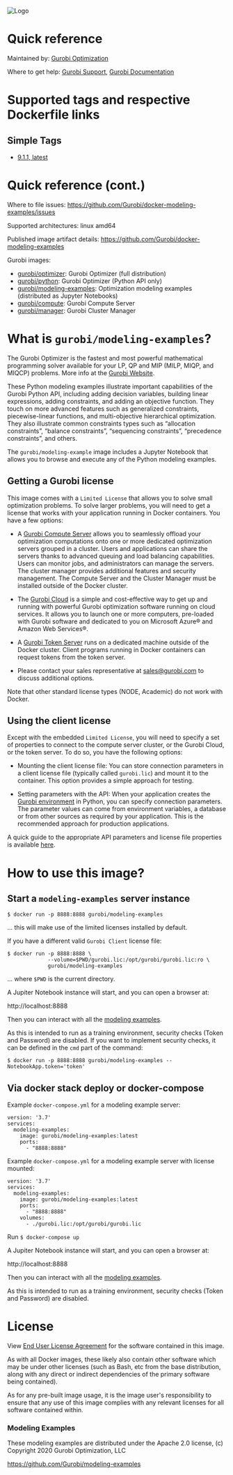 ![Logo](https://www.gurobi.com/wp-content/uploads/2018/12/logo-final.png "Gurobi Optimization")
# Quick reference
Maintained by: [Gurobi Optimization](https://www.gurobi.com)

Where to get help: [Gurobi Support](https://www.gurobi.com/support/), [Gurobi Documentation](https://www.gurobi.com/documentation/)

# Supported tags and respective Dockerfile links
## Simple Tags
* [9.1.1, latest](https://github.com/Gurobi/docker-modeling-examples/blob/master/9.1.1/Dockerfile)

# Quick reference (cont.)
Where to file issues: https://github.com/Gurobi/docker-modeling-examples/issues

Supported architectures: linux amd64

Published image artifact details: https://github.com/Gurobi/docker-modeling-examples

Gurobi images:
- [gurobi/optimizer](https://hub.docker.com/repository/docker/gurobi/optimizer): Gurobi Optimizer (full distribution)
- [gurobi/python](https://hub.docker.com/repository/docker/gurobi/python): Gurobi Optimizer (Python API only)
- [gurobi/modeling-examples](https://hub.docker.com/repository/docker/gurobi/modeling-examples): Optimization modeling examples (distributed as Jupyter Notebooks)
- [gurobi/compute](https://hub.docker.com/repository/docker/gurobi/compute): Gurobi Compute Server
- [gurobi/manager](https://hub.docker.com/repository/docker/gurobi/manager): Gurobi Cluster Manager

# What is `gurobi/modeling-examples`?
The Gurobi Optimizer is the fastest and most powerful mathematical programming solver available 
for your LP, QP and MIP (MILP, MIQP, and MIQCP) problems.
More info at the [Gurobi Website](https://www.gurobi.com/products/gurobi-optimizer/).

These Python modeling examples illustrate important capabilities of the Gurobi Python API,
including adding decision variables, building linear expressions, adding constraints,
and adding an objective function. They touch on more
advanced features such as generalized constraints, piecewise-linear
functions, and multi-objective hierarchical optimization.  They also illustrate
common constraints types 
such as “allocation constraints”, “balance constraints”, “sequencing constraints”,
“precedence constraints”, and others.

The `gurobi/modeling-example` image includes a Jupyter Notebook that allows you
to browse and execute any of the Python modeling examples.

## Getting a Gurobi license

This image comes with a `Limited License` that allows you to solve small optimization problems.
To solve larger problems, you will need to get a license that works with your application
running in Docker containers.  You have a few options:

* A [Gurobi Compute Server](https://www.gurobi.com/products/gurobi-compute-server/) 
allows you to seamlessly offload your optimization computations onto one or more dedicated 
optimization servers grouped in a cluster. Users and applications can share the servers 
thanks to advanced queuing and load balancing capabilities. Users can monitor jobs, and 
administrators can manage the servers. The cluster manager provides additional features
and security management. The Compute Server and the Cluster Manager must 
be installed outside of the Docker cluster.

* The [Gurobi Cloud](https://www.gurobi.com/products/gurobi-instant-cloud/) is a simple and 
cost-effective way to get up and running with powerful Gurobi optimization software running 
on cloud services. It allows you to launch one or more computers, pre-loaded with Gurobi 
software and dedicated to you on Microsoft Azure® and Amazon Web Services®. 

* A [Gurobi Token Server](https://www.gurobi.com/documentation/current/quickstart_linux/creating_a_token_server_cl.html) 
runs on a dedicated machine outside of the Docker cluster. Client programs running in Docker containers can request
tokens from the token server.

* Please contact your sales representative at [sales@gurobi.com](mailto:sales@gurobi.com) to discuss additional options. 

Note that other standard license types (NODE, Academic) do not work with Docker.

## Using the client license

Except with the embedded `Limited License`, you will need to specify a set of properties to 
connect to the compute server cluster, or the Gurobi Cloud, or the token server. To do so,
you have the following options:
* Mounting the client license file:
You can store connection parameters in a client license file (typically called `gurobi.lic`) 
and mount it to the container. This option provides a simple approach for testing.

* Setting parameters with the API:
When your application creates the [Gurobi environment](https://www.gurobi.com/documentation/current/refman/py_env.html) 
in Python, you can specify connection parameters. The parameter values can come from 
environment variables, a database or from other sources as required by your application. 
This is the recommended approach for production applications.

A quick guide to the appropriate API parameters and license file properties is available [here](https://github.com/Gurobi/docker-optimizer/blob/master/PARAMS.md).

# How to use this image?

## Start a `modeling-examples` server instance
`$ docker run -p 8888:8888 gurobi/modeling-examples`

... this will make use of the limited licenses installed by default.

If you have a different valid `Gurobi Client` license file:

```console
$ docker run -p 8888:8888 \
             --volume=$PWD/gurobi.lic:/opt/gurobi/gurobi.lic:ro \
             gurobi/modeling-examples
```

... where `$PWD` is the current directory.

A Jupiter Notebook instance will start, and you can open a browser at: 

http://localhost:8888

Then you can interact with all the [modeling examples](https://github.com/Gurobi/modeling-examples).

As this is intended to run as a training environment, security checks (Token and Password) are disabled. 
If you want to implement security checks, it can be defined in the `cmd` part of the command:

`$ docker run -p 8888:8888 gurobi/modeling-examples --NotebookApp.token='token'`



## Via docker stack deploy or docker-compose
Example `docker-compose.yml` for a modeling example server:

```
version: '3.7'
services:
  modeling-examples:
    image: gurobi/modeling-examples:latest
    ports:
      - "8888:8888"

```

Example `docker-compose.yml` for a modeling example server with license mounted:

```
version: '3.7'
services:
  modeling-examples:
    image: gurobi/modeling-examples:latest
    ports:
      - "8888:8888"
    volumes:
      - ./gurobi.lic:/opt/gurobi/gurobi.lic

```

Run `$ docker-compose up `

A Jupiter Notebook instance will start, and you can open a browser at: 

http://localhost:8888 

Then you can interact with all the [modeling examples](https://github.com/Gurobi/modeling-examples).

As this is intended to run as a training environment, security checks (Token and Password) are disabled.  

# License

View [End User License Agreement](https://www.gurobi.com/wp-content/uploads/2020/11/EULA_standard.pdf) for the software contained in this image.

As with all Docker images, these likely also contain other software which may be under other
licenses (such as Bash, etc from the base distribution, along with any direct or indirect
dependencies of the primary software being contained).

As for any pre-built image usage, it is the image user's responsibility to ensure that any use
of this image complies with any relevant licenses for all software contained within.

### Modeling Examples
These modeling examples are distributed under the Apache 2.0 license, (c) Copyright 2020 Gurobi Optimization, LLC

https://github.com/Gurobi/modeling-examples
